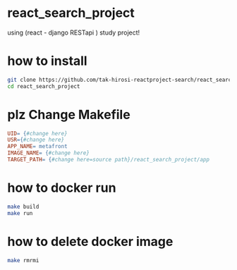 # react_search_project
using (react - django RESTapi ) study project!

# how to install
```bash
git clone https://github.com/tak-hirosi-reactproject-search/react_search_project.git
cd react_search_project
```

# plz Change Makefile
```Makefile
UID= {#change here}
USR={#change here}
APP_NAME= metafront
IMAGE_NAME= {#change here}
TARGET_PATH= {#change here=source path}/react_search_project/app
```

# how to docker run
```bash
make build
make run
```

# how to delete docker image
```bash
make rmrmi
```

